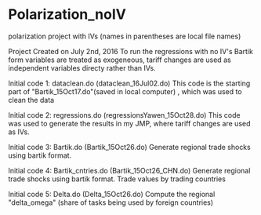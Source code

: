 # Polarization_noIV
polarization project with IVs
(names in parentheses are local file names)

Project Created on July 2nd, 2016
To run the regressions with no IV's
Bartik form variables are treated as exogeneous, tariff changes are used as independent variables directy rather than IVs.

Initial code 1: dataclean.do (dataclean_16Jul02.do)
This code is the starting part of "Bartik_15Oct17.do"(saved in local computer) , which was used to clean the data

Initial code 2: regressions.do (regressionsYawen_15Oct28.do)
This code was used to generate the results in my JMP, where tariff changes are used as IVs.

Initial code 3: Bartik.do (Bartik_15Oct26.do)
Generate regional trade shocks using bartik format.

Initial code 4: Bartik_cntries.do (Bartik_15Oct26_CHN.do)
Generate regional trade shocks using bartik format. Trade values by trading countries

Initial code 5: Delta.do (Delta_15Oct26.do)
Compute the regional "delta_omega" (share of tasks being used by foreign countries)

